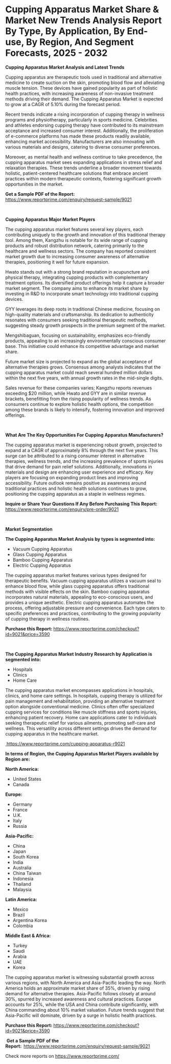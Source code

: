 <p><h1>Cupping Apparatus Market Share & Market New Trends Analysis Report By Type, By Application, By End-use, By Region, And Segment Forecasts, 2025 - 2032</h1></p><p><strong>Cupping Apparatus Market Analysis and Latest Trends</strong></p>
<p><p>Cupping apparatus are therapeutic tools used in traditional and alternative medicine to create suction on the skin, promoting blood flow and alleviating muscle tension. These devices have gained popularity as part of holistic health practices, with increasing awareness of non-invasive treatment methods driving their demand. The Cupping Apparatus Market is expected to grow at a CAGR of 5.10% during the forecast period. </p><p>Recent trends indicate a rising incorporation of cupping therapy in wellness programs and physiotherapy, particularly in sports medicine. Celebrities and athletes endorsing cupping therapy have contributed to its mainstream acceptance and increased consumer interest. Additionally, the proliferation of e-commerce platforms has made these products readily available, enhancing market accessibility. Manufacturers are also innovating with various materials and designs, catering to diverse consumer preferences. </p><p>Moreover, as mental health and wellness continue to take precedence, the cupping apparatus market sees expanding applications in stress relief and relaxation therapies. These trends underline a broader movement towards holistic, patient-centered healthcare solutions that embrace ancient practices within modern therapeutic contexts, fostering significant growth opportunities in the market.</p></p>
<p><strong>Get a Sample PDF of the Report:&nbsp;</strong> <a href="https://www.reportprime.com/enquiry/request-sample/9021?utm_campaign=2277&utm_medium=2&utm_source=Github&utm_content=ia&utm_term=20032025&utm_id=cupping-apparatus">https://www.reportprime.com/enquiry/request-sample/9021</a></p>
<p>&nbsp;</p>
<p><strong>Cupping Apparatus Major Market Players</strong></p>
<p><p>The cupping apparatus market features several key players, each contributing uniquely to the growth and innovation of this traditional therapy tool. Among them, Kangzhu is notable for its wide range of cupping products and robust distribution network, catering primarily to the healthcare and wellness sectors. The company has reported consistent market growth due to increasing consumer awareness of alternative therapies, positioning it well for future expansion.</p><p>Hwato stands out with a strong brand reputation in acupuncture and physical therapy, integrating cupping products with complementary treatment options. Its diversified product offerings help it capture a broader market segment. The company aims to enhance its market share by investing in R&D to incorporate smart technology into traditional cupping devices.</p><p>GYY leverages its deep roots in traditional Chinese medicine, focusing on high-quality materials and craftsmanship. Its dedication to authenticity resonates with consumers seeking traditional therapeutic methods, suggesting steady growth prospects in the premium segment of the market.</p><p>Mengshibaguan, focusing on sustainability, emphasizes eco-friendly products, appealing to an increasingly environmentally conscious consumer base. This initiative could enhance its competitive advantage and market share.</p><p>Future market size is projected to expand as the global acceptance of alternative therapies grows. Consensus among analysts indicates that the cupping apparatus market could reach several hundred million dollars within the next five years, with annual growth rates in the mid-single digits.</p><p>Sales revenue for these companies varies; Kangzhu reports revenues exceeding $20 million, while Hwato and GYY are in similar revenue brackets, benefitting from the rising popularity of wellness trends. As consumers continue to explore holistic health options, the competition among these brands is likely to intensify, fostering innovation and improved offerings.</p></p>
<p>&nbsp;</p>
<p><strong>What Are The Key Opportunities For Cupping Apparatus Manufacturers?</strong></p>
<p><p>The cupping apparatus market is experiencing robust growth, projected to expand at a CAGR of approximately 8% through the next five years. This surge can be attributed to a rising consumer interest in alternative therapies, wellness trends, and the increasing prevalence of sports injuries that drive demand for pain relief solutions. Additionally, innovations in materials and design are enhancing user experience and efficacy. Key players are focusing on expanding product lines and improving accessibility. Future outlook remains positive as awareness around traditional practices and holistic health solutions continues to grow, positioning the cupping apparatus as a staple in wellness regimes.</p></p>
<p><strong>Inquire or Share Your Questions If Any Before Purchasing This Report:</strong> <a href="https://www.reportprime.com/enquiry/pre-order/9021?utm_campaign=2277&utm_medium=2&utm_source=Github&utm_content=ia&utm_term=20032025&utm_id=cupping-apparatus">https://www.reportprime.com/enquiry/pre-order/9021</a></p>
<p>&nbsp;</p>
<p><strong>Market Segmentation</strong></p>
<p><strong>The Cupping Apparatus Market Analysis by types is segmented into:</strong></p>
<p><ul><li>Vacuum Cupping Apparatus</li><li>Glass Cupping Apparatus</li><li>Bamboo Cupping Apparatus</li><li>Electric Cupping Apparatus</li></ul></p>
<p><p>The cupping apparatus market features various types designed for therapeutic benefits. Vacuum cupping apparatus utilizes a vacuum seal to enhance blood flow, while glass cupping apparatus offers traditional methods with visible effects on the skin. Bamboo cupping apparatus incorporates natural materials, appealing to eco-conscious users, and provides a unique aesthetic. Electric cupping apparatus automates the process, offering adjustable pressure and convenience. Each type caters to specific preferences and practices, contributing to the growing popularity of cupping therapy in wellness routines.</p></p>
<p><strong>Purchase this Report:&nbsp;</strong><a href="https://www.reportprime.com/checkout?id=9021&price=3590&utm_campaign=2277&utm_medium=2&utm_source=Github&utm_content=ia&utm_term=20032025&utm_id=cupping-apparatus">https://www.reportprime.com/checkout?id=9021&price=3590</a></p>
<p>&nbsp;</p>
<p><strong>The Cupping Apparatus Market Industry Research by Application is segmented into:</strong></p>
<p><ul><li>Hospitals</li><li>Clinics</li><li>Home Care</li></ul></p>
<p><p>The cupping apparatus market encompasses applications in hospitals, clinics, and home care settings. In hospitals, cupping therapy is utilized for pain management and rehabilitation, providing an alternative treatment option alongside conventional medicine. Clinics often offer specialized cupping services for conditions like muscle stiffness and sports injuries, enhancing patient recovery. Home care applications cater to individuals seeking therapeutic relief for various ailments, promoting self-care and wellness. This versatility across different settings drives the demand for cupping apparatus in the healthcare market.</p></p>
<p><a href="https://www.reportprime.com/cupping-apparatus-r9021?utm_campaign=2277&utm_medium=2&utm_source=Github&utm_content=ia&utm_term=20032025&utm_id=cupping-apparatus">&nbsp;https://www.reportprime.com/cupping-apparatus-r9021</a></p>
<p><strong>In terms of Region, the Cupping Apparatus Market Players available by Region are:</strong></p>
<p>
    <p> <strong> North America: </strong>
        <ul>
            <li>United States</li>
            <li>Canada</li>
        </ul>
        </p> 
    <p> <strong> Europe: </strong>
        <ul>
            <li>Germany</li>
            <li>France</li>
            <li>U.K.</li>
            <li>Italy</li>
            <li>Russia</li>
        </ul>
        </p> 
    <p> <strong> Asia-Pacific: </strong>
        <ul>
            <li>China</li>
            <li>Japan</li>
            <li>South Korea</li>
            <li>India</li>
            <li>Australia</li>
            <li>China Taiwan</li>
            <li>Indonesia</li>
            <li>Thailand</li>
            <li>Malaysia</li>
        </ul>
        </p> 
    <p> <strong> Latin America: </strong>
        <ul>
            <li>Mexico</li>
            <li>Brazil</li>
            <li>Argentina Korea</li>
            <li>Colombia</li>
        </ul>
        </p> 
    <p> <strong> Middle East & Africa: </strong>
        <ul>
            <li>Turkey</li>
            <li>Saudi</li>
            <li>Arabia</li>
            <li>UAE</li>
            <li>Korea</li>
        </ul>
    </p>
    </p>
<p><p>The cupping apparatus market is witnessing substantial growth across various regions, with North America and Asia-Pacific leading the way. North America holds an approximate market share of 35%, driven by rising demand for alternative therapies. Asia-Pacific follows closely at around 30%, spurred by increased awareness and cultural practices. Europe accounts for 25%, while the USA and China contribute significantly, with China commanding about 10% market valuation. Future trends suggest that Asia-Pacific will dominate, driven by a surge in holistic health practices.</p></p>
<p><strong>Purchase this Report: </strong><a href="https://www.reportprime.com/checkout?id=9021&price=3590&utm_campaign=2277&utm_medium=2&utm_source=Github&utm_content=ia&utm_term=20032025&utm_id=cupping-apparatus">https://www.reportprime.com/checkout?id=9021&price=3590</a></p>
<p>&nbsp;<strong>Get a Sample PDF of the Report:&nbsp;&nbsp;</strong><a href="https://www.reportprime.com/enquiry/request-sample/9021?utm_campaign=2277&utm_medium=2&utm_source=Github&utm_content=ia&utm_term=20032025&utm_id=cupping-apparatus">https://www.reportprime.com/enquiry/request-sample/9021</a></p>
<p><strong></strong></p>
<p>Check more reports on <a href="https://www.reportprime.com/?utm_campaign=2277&utm_medium=2&utm_source=Github&utm_content=ia&utm_term=20032025&utm_id=cupping-apparatus">https://www.reportprime.com/</a></p>